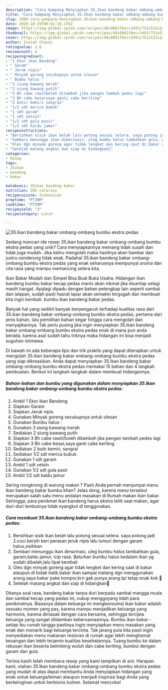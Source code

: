 ```yaml
---
description: "Cara Gampang Menyiapkan 35.Ikan bandeng bakar ombang-ombang bumbu ekstra pedas yang Bikin Ngiler"
title: "Cara Gampang Menyiapkan 35.Ikan bandeng bakar ombang-ombang bumbu ekstra pedas yang Bikin Ngiler"
slug: 2996-cara-gampang-menyiapkan-35ikan-bandeng-bakar-ombang-ombang-bumbu-ekstra-pedas-yang-bikin-ngiler
date: 2020-10-29T00:01:19.376Z
image: https://img-global.cpcdn.com/recipes/48c0881f6ecc3493/751x532cq70/35ikan-bandeng-bakar-ombang-ombang-bumbu-ekstra-pedas-foto-resep-utama.jpg
thumbnail: https://img-global.cpcdn.com/recipes/48c0881f6ecc3493/751x532cq70/35ikan-bandeng-bakar-ombang-ombang-bumbu-ekstra-pedas-foto-resep-utama.jpg
cover: https://img-global.cpcdn.com/recipes/48c0881f6ecc3493/751x532cq70/35ikan-bandeng-bakar-ombang-ombang-bumbu-ekstra-pedas-foto-resep-utama.jpg
author: Isaiah Chavez
ratingvalue: 3.6
reviewcount: 4
recipeingredient:
- "1 Ekor ikan Bandeng"
- " Garam"
- " Jeruk nipis"
- " Minyak goreng secukupnya untuk olesan"
- " Bumbu halus "
- "3 siung bawang merah"
- "2 siung bawang putih"
- "3 Bh cabe rawitboleh ditambah jika pengen tambah pedes lagi"
- "3 Bh cabe besarsaya ganti cabe keriting"
- "2 butir kemiri sangrai"
- "1/2 sdt merica bubuk"
- "1 sdt garam"
- "1 sdt vetsin"
- "1/2 sdt gula pasir"
- "1/2 sdt kaldu jamur"
recipeinstructions:
- "Bersihkan sisik ikan belah lalu potong sesuai selera. saya potong jadi 2.cuci bersih beri perasan jeruk nipis lalu lumuri dengan garam halus,sisihkan"
- "Sembari menunggu ikan dimarinasi, uleg bumbu halus tambahkan gula, garam,kaldu jamur, icip rasa. Balurkan bumbu halus kedalam ikan yg sudah dibelah,lalu lipat kembali"
- "Oles dgn minyak goreng agar tidak lengket dan kering saat di bakar ataupun di bolak balik.bakar ikan sampai matang dgn menggunakan arang.saya bakar pake kompor,krn gak punya arang.tpi tetap enak kok 🤭"
- "Setelah matang angkat dan siap di hidangkan🤤"
categories:
- Resep
tags:
- 35ikan
- bandeng
- bakar

katakunci: 35ikan bandeng bakar 
nutrition: 205 calories
recipecuisine: Indonesian
preptime: "PT30M"
cooktime: "PT39M"
recipeyield: "3"
recipecategory: Lunch

---
```



![35.Ikan bandeng bakar ombang-ombang bumbu ekstra pedas](https://img-global.cpcdn.com/recipes/48c0881f6ecc3493/751x532cq70/35ikan-bandeng-bakar-ombang-ombang-bumbu-ekstra-pedas-foto-resep-utama.jpg)

Sedang mencari ide resep 35.ikan bandeng bakar ombang-ombang bumbu ekstra pedas yang unik? Cara menyiapkannya memang tidak susah dan tidak juga mudah. Jika keliru mengolah maka hasilnya akan hambar dan justru cenderung tidak enak. Padahal 35.ikan bandeng bakar ombang-ombang bumbu ekstra pedas yang enak seharusnya mempunyai aroma dan cita rasa yang mampu memancing selera kita.

Ikan Bakar Mudah dan Simpel Bisa Buat Buka Usaha. Hidangan ikan bandeng bumbu bakar kecap pedas manis akan nikmat jika disantap selagi masih hangat. Apalagi dipadu dengan bahan pelengkap lain seperti sambal dan lalapan, sudah pasti hasrat lapar akan semakin tergugah dan membuat kita ingin kembali. bumbu ikan bandeng bakar pedas.

Banyak hal yang sedikit banyak berpengaruh terhadap kualitas rasa dari 35.ikan bandeng bakar ombang-ombang bumbu ekstra pedas, pertama dari jenis bahan, lalu pemilihan bahan segar hingga cara mengolah dan menyajikannya. Tak perlu pusing jika ingin menyiapkan 35.ikan bandeng bakar ombang-ombang bumbu ekstra pedas enak di mana pun anda berada, karena asal sudah tahu triknya maka hidangan ini bisa menjadi suguhan istimewa.


Di bawah ini ada beberapa tips dan trik praktis yang dapat diterapkan untuk mengolah 35.ikan bandeng bakar ombang-ombang bumbu ekstra pedas yang siap dikreasikan. Anda dapat menyiapkan 35.Ikan bandeng bakar ombang-ombang bumbu ekstra pedas memakai 15 bahan dan 4 langkah pembuatan. Berikut ini langkah-langkah dalam membuat hidangannya.

<!--inarticleads1-->

##### Bahan-bahan dan bumbu yang digunakan dalam menyiapkan 35.Ikan bandeng bakar ombang-ombang bumbu ekstra pedas:

1. Ambil 1 Ekor ikan Bandeng
1. Siapkan  Garam
1. Siapkan  Jeruk nipis
1. Gunakan  Minyak goreng secukupnya untuk olesan
1. Gunakan  Bumbu halus :
1. Gunakan 3 siung bawang merah
1. Sediakan 2 siung bawang putih
1. Siapkan 3 Bh cabe rawit/boleh ditambah jika pengen tambah pedes lagi
1. Siapkan 3 Bh cabe besar,saya ganti cabe keriting
1. Sediakan 2 butir kemiri, sangrai
1. Sediakan 1/2 sdt merica bubuk
1. Gunakan 1 sdt garam
1. Ambil 1 sdt vetsin
1. Gunakan 1/2 sdt gula pasir
1. Ambil 1/2 sdt kaldu jamur


Sering nongkrong di warung makan ? Pasti Anda pernah menjumpai menu Ikan bandeng bakar bumbu khan? Jelas dong, karena menu tersebut merupakan salah satu menu andalan masakan di Rumah makan ikan bakar. Sehingga, para penikmat ikan bandeng harus ekstra teliti saat makan, agar duri-duri lembutnya tidak nyangkut di tenggorakan. 

<!--inarticleads2-->

##### Cara membuat 35.Ikan bandeng bakar ombang-ombang bumbu ekstra pedas:

1. Bersihkan sisik ikan belah lalu potong sesuai selera. saya potong jadi 2.cuci bersih beri perasan jeruk nipis lalu lumuri dengan garam halus,sisihkan
1. Sembari menunggu ikan dimarinasi, uleg bumbu halus tambahkan gula, garam,kaldu jamur, icip rasa. Balurkan bumbu halus kedalam ikan yg sudah dibelah,lalu lipat kembali
1. Oles dgn minyak goreng agar tidak lengket dan kering saat di bakar ataupun di bolak balik.bakar ikan sampai matang dgn menggunakan arang.saya bakar pake kompor,krn gak punya arang.tpi tetap enak kok 🤭
1. Setelah matang angkat dan siap di hidangkan🤤


Ditanya soal rasa, bandeng bakar tanpa duri berpadu sambal mangga muda dan sambal kecap yang pedas ini, cukup menggoyang lidah para penikmatnya. Biasanya dalam keluarga ini mengkonsumsi ikan bakar adalah sesuatu momen yang pas, karena mampu menjadikan keluarga yang harmonis, karena dimasak dengan cara bersama, sehingga tercipta keluarga yang sangat diidamkan kebersamaannya. Bumbu ikan bakar - setiap ibu rumah tangga pastinya ingin menyiapkan menu masakan yang enak dan menarik bagi keluarga tercinta. Tak jarang pula kita pasti ingin menyediakan menu makanan restoran di rumah agar lebih menghemat keuangan dan lebih terjamin kualitas kesehatannya. Tuang bumbu ke dalam rebusan ikan beserta belimbing wuluh dan cabe keriting, bumbui dengan garam dan gula. 

Terima kasih telah membaca resep yang kami tampilkan di sini. Harapan kami, olahan 35.Ikan bandeng bakar ombang-ombang bumbu ekstra pedas yang mudah di atas dapat membantu Anda menyiapkan hidangan yang enak untuk keluarga/teman ataupun menjadi inspirasi bagi Anda yang berkeinginan untuk berbisnis kuliner. Selamat mencoba!
